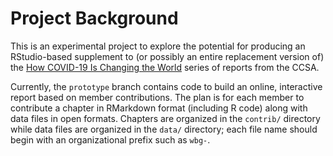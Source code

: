 
# Project Background #

This is an experimental project to explore the potential for producing
an RStudio-based supplement to (or possibly an entire replacement version of)
the [How COVID-19 Is Changing the World][covid2] series of reports from the CCSA.

Currently, the `prototype` branch contains code to build an online, interactive report
based on member contributions. The plan is for each member to contribute a chapter
in RMarkdown format (including R code) along with data files in open formats. Chapters
are organized in the `contrib/` directory while data files are organized in the `data/`
directory; each file name should begin with an organizational prefix such as `wbg-`.

[covid2]: https://unstats.un.org/unsd/ccsa/documents/covid19-report-ccsa_vol2.pdf
